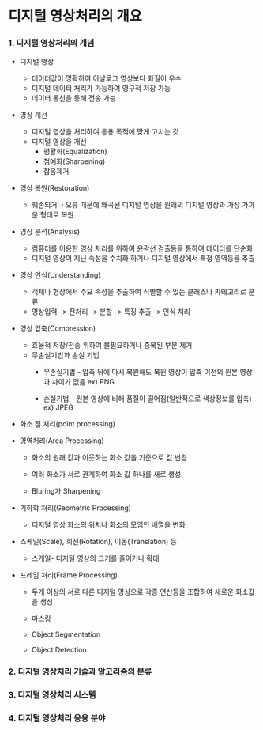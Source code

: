 # 디지털 영상처리의 개요



### 1. 디지털 영상처리의 개념

* 디지털 영상
  * 데이터값이 명확하여 아날로그 영상보다 화질이 우수
  * 디지털 데이터 처리가 가능하여 영구적 저장 가능
  * 데이터 통신을 통해 전송 가능

* 영상 개선 
  * 디지털 영상을 처리하여 응용 목적에 맞게 고치는 것
  * 디지털 영상을 개선
    * 평활화(Equalization)
    * 첨예화(Sharpening)
    * 잡음제거

* 영상 복원(Restoration)
  * 훼손되거나 오류 때문에 왜곡된 디지털 영상을 원래의 디지털 영상과 가장 가까운 형태로 복원

* 영상 분석(Analysis) 
  * 컴퓨터를 이용한 영상 처리를 위하여 윤곽선 검출등을 통하여 데이터를 단순화
  * 디지털 영상이 지닌 속성을 수치화 하거나 디지털 영상에서 특정 영역등을 추출

* 영상 인식(Understanding)

   * 객체나 형상에서 주요 속성을 추출하여 식별할 수 있는 클래스나 카테고리로 분류
   * 영상입력 -> 전처리 -> 분할 -> 특징 추출 -> 인식 처리
* 영상 압축(Compression)

   * 효율적 저장/전송 위하여 불필요하거나 중복된 부분 제거
   * 무손실기법과 손실 기법
     * 무손실기법 - 압축 뒤에 다시 복원해도 복원 영상이 압축 이전의 원본 영상과 차이가 없음 ex) PNG
     
     * 손실기법 - 원본 영상에 비해 품질이 떨어짐(일반적으로 색상정보를 압축) ex) JPEG
     


* 화소 점 처리(point processing)

* 영역처리(Area Processing)

  * 화소의 원래 값과 이웃하는 화소 값을 기준으로 값 변경

  * 여러 화소가 서로 관계하여 화소 값 하나를 새로 생성

  * Bluring가 Sharpening

* 기하학 처리(Geometric Processing)

  * 디지털 영상 화소의 위치나 화소의 모임인 배열을 변화
* 스케일(Scale), 회전(Rotation), 이동(Translation) 등 
    * 스케일- 디지털 영상의 크기를 줄이거나 확대
  
* 프레임 처리(Frame Processing)


  * 두개 이상의 서로 다른 디지털 영상으로 각종 연산등을 조합하여 새로운 화소값을 생성
  * 마스킹

  


  * Object Segmentation
  * Object Detection

### 2. 디지털 영상처리 기술과 알고리즘의 분류





### 3. 디지털 영상처리 시스템





### 4. 디지털 영상처리 응용 분야